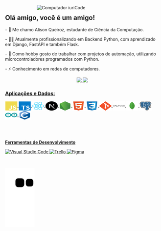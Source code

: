 <img src="https://raw.githubusercontent.com/MicaelliMedeiros/micaellimedeiros/master/image/computer-illustration.png" min-width="400px" max-width="400px" width="400px" align="right" alt="Computador iuriCode">

<h2 align="left" strong>
  Olá amigo, você é um amigo!
</h2>

<p align="left"> 
- 🤷‍ Me chamo Alison Queiroz, estudante de Ciência da Computação.
</p>
<p align="left"> 
- 👨‍💻 Atualmente profissionalizando em Backend Python, com aprendizado em Django, FastAPI e também Flask.
</p>
<p align="left"> 
- 🚀 Como hobby gosto de trabalhar com projetos de automação, utilizando microcontroladores programados com Python. 
</p>
<p align="left"> 
- ⚡ Conhecimento em redes de computadores.
</p>

<div align="center">
  <a href="https://github.com/Aqueiroz2">
  <img height="180em" src="https://github-readme-stats.vercel.app/api?username=AlisonQueiroz&show_icons=true&theme=dracula&include_all_commits=true&count_private=true"/>
  <img height="180em" src="https://github-readme-stats.vercel.app/api/top-langs/?username=AlisonQueiroz&layout=compact&langs_count=7&theme=dracula"/>
</div>


### Aplicações e Dados:

<div>
  <img align="center" alt="Js" height="30" width="40" src="https://raw.githubusercontent.com/devicons/devicon/master/icons/javascript/javascript-plain.svg">
  <img align="center" alt="Ts" height="30" width="40" src="https://raw.githubusercontent.com/devicons/devicon/master/icons/typescript/typescript-plain.svg">
  <img align="center" alt="React" height="30" width="40" src="https://raw.githubusercontent.com/devicons/devicon/master/icons/react/react-original.svg">
  <img align="center" alt="NextJS" height="30" width="40" src="https://raw.githubusercontent.com/devicons/devicon/master/icons/nextjs/nextjs-original.svg">
  <img align="center" alt="NodeJS" height="30" width="40" src="https://raw.githubusercontent.com/devicons/devicon/master/icons/nodejs/nodejs-original.svg">
  <img align="center" alt="HTML" height="30" width="40" src="https://raw.githubusercontent.com/devicons/devicon/master/icons/html5/html5-original.svg">
  <img align="center" alt="CSS" height="30" width="40" src="https://raw.githubusercontent.com/devicons/devicon/master/icons/css3/css3-original.svg">
  <img align="center" alt="CSS" height="30" width="40" src="https://raw.githubusercontent.com/devicons/devicon/master/icons/git/git-original.svg">
  <img align="center" alt="CSS" height="30" width="40" src="https://raw.githubusercontent.com/devicons/devicon/master/icons/express/express-original-wordmark.svg">
  <img align="center" alt="CSS" height="30" width="40" src="https://raw.githubusercontent.com/devicons/devicon/master/icons/mongodb/mongodb-original.svg">
  <img align="center" alt="CSS" height="30" width="40" src="https://raw.githubusercontent.com/devicons/devicon/master/icons/postgresql/postgresql-original.svg">
  <img align="center" alt="CSS" height="30" width="40" src="https://raw.githubusercontent.com/devicons/devicon/master/icons/arduino/arduino-original.svg">
  <img align="center" alt="CSS" height="30" width="40" src="https://raw.githubusercontent.com/devicons/devicon/master/icons/c/c-original.svg">
</div>

<br />
<br />
<br />

**Ferramentas de Desenvolvimento**

  ![Visual Studio Code](https://img.shields.io/badge/-Visual%20Studio%20Code-333333?style=flat&logo=visual-studio-code&logoColor=007ACC)
  ![Trello](https://img.shields.io/badge/-Trello-333333?style=flat&logo=trello&logoColor=007ACC)
  ![Figma](https://img.shields.io/badge/-Figma-333333?style=flat&logo=figma&logoColor=007ACC)

<br/>
  
![Snake animation](https://github.com/Aqueiroz2/Aqueiroz2/blob/output/github-contribution-grid-snake.svg)
